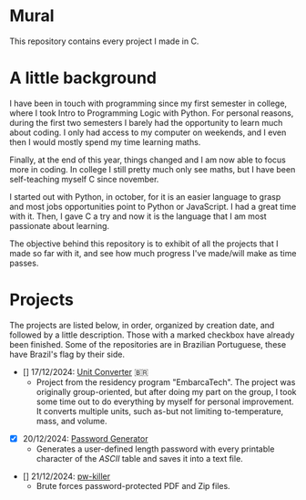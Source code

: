 # Mural
This repository contains every project I made in C.

# A little background

I have been in touch with programming since my first semester in college, where I took Intro to Programming Logic with Python. For personal reasons, during the first two semesters I barely had the opportunity to learn much about coding. I only had access to my computer on weekends, and I even then I would mostly spend my time learning maths.

Finally, at the end of this year, things changed and I am now able to focus more in coding. In college I still pretty much only see maths, but I have been self-teaching myself C since november.

I started out with Python, in october, for it is an easier language to grasp and most jobs opportunities point to Python or JavaScript. I had a great time with it. Then, I gave C a try and now it is the language that I am most passionate about learning.

The objective behind this repository is to exhibit of all the projects that I made so far with it, and see how much progress I've made/will make as time passes.

# Projects

The projects are listed below, in order, organized by creation date, and followed by a little description. Those with a marked checkbox have already been finished. Some of the repositories are in Brazilian Portuguese, these have Brazil's flag by their side.

* [] 17/12/2024: <a href="https://github.com/realBruno/conversor-unidades-embarcatech">Unit Converter</a> 🇧🇷
    * Project from the residency program "EmbarcaTech". The project was originally group-oriented, but after doing my part on the group, I took some time out to do everything by myself for personal improvement. It converts multiple units, such as-but not limiting to-temperature, mass, and volume.

* [x] 20/12/2024: <a href="https://github.com/realBruno/password-generator">Password Generator</a>
    * Generates a user-defined length password with every printable character of the _ASCII_ table and saves it into a text file.

* [] 21/12/2024: <a href="https://github.com/realBruno/pw-killer">pw-killer</a>
    * Brute forces password-protected PDF and Zip files.
